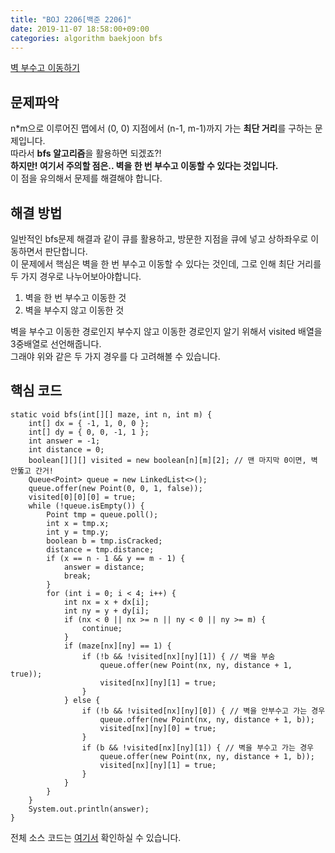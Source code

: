 ```yaml
---
title: "BOJ 2206[백준 2206]"
date: 2019-11-07 18:58:00+09:00
categories: algorithm baekjoon bfs
---
```

[벽 부수고 이동하기][url]

## 문제파악

n*m으로 이루어진 맵에서 (0, 0) 지점에서 (n-1, m-1)까지 가는 **최단 거리**를 구하는 문제입니다.  
따라서 **bfs 알고리즘**을 활용하면 되겠죠?!  
**하지만! 여기서 주의할 점은.. 벽을 한 번 부수고 이동할 수 있다는 것입니다.**  
이 점을 유의해서 문제를 해결해야 합니다.

## 해결 방법

일반적인 bfs문제 해결과 같이 큐를 활용하고, 방문한 지점을 큐에 넣고 상하좌우로 이동하면서 판단합니다.  
이 문제에서 핵심은 벽을 한 번 부수고 이동할 수 있다는 것인데, 그로 인해 최단 거리를 두 가지 경우로 나누어보아야합니다.  

1. 벽을 한 번 부수고 이동한 것
2. 벽을 부수지 않고 이동한 것  

벽을 부수고 이동한 경로인지 부수지 않고 이동한 경로인지 알기 위해서 visited 배열을 3중배열로 선언해줍니다.  
그래야 위와 같은 두 가지 경우를 다 고려해볼 수 있습니다.  

## 핵심 코드

```
static void bfs(int[][] maze, int n, int m) {
	int[] dx = { -1, 1, 0, 0 };
	int[] dy = { 0, 0, -1, 1 };
	int answer = -1;
	int distance = 0;
	boolean[][][] visited = new boolean[n][m][2]; // 맨 마지막 0이면, 벽 안뚫고 간거!
	Queue<Point> queue = new LinkedList<>();
	queue.offer(new Point(0, 0, 1, false));
	visited[0][0][0] = true;
	while (!queue.isEmpty()) {
		Point tmp = queue.poll();
		int x = tmp.x;
		int y = tmp.y;
		boolean b = tmp.isCracked;
		distance = tmp.distance;
		if (x == n - 1 && y == m - 1) {
			answer = distance;
			break;
		}
		for (int i = 0; i < 4; i++) {
			int nx = x + dx[i];
			int ny = y + dy[i];
			if (nx < 0 || nx >= n || ny < 0 || ny >= m) {
				continue;
			}
			if (maze[nx][ny] == 1) {
				if (!b && !visited[nx][ny][1]) { // 벽을 부숨
					queue.offer(new Point(nx, ny, distance + 1, true));
					visited[nx][ny][1] = true;
				}
			} else {
				if (!b && !visited[nx][ny][0]) { // 벽을 안부수고 가는 경우
					queue.offer(new Point(nx, ny, distance + 1, b));
					visited[nx][ny][0] = true;
				}
				if (b && !visited[nx][ny][1]) { // 벽을 부수고 가는 경우
					queue.offer(new Point(nx, ny, distance + 1, b));
					visited[nx][ny][1] = true;
				}
			}
		}
	}
	System.out.println(answer);
}
```

전체 소스 코드는 [여기서][solution] 확인하실 수 있습니다.


[url]: https://www.acmicpc.net/problem/2206
[solution]: https://github.com/ParkBeomMin/BaekJoonAlgorithm/blob/2206/src/Main.java
